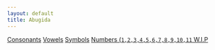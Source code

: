 ```yaml
---
layout: default
title: Abugida
---
```


<a href='consonants.md' class='btn'>Consonants</a>
<a href='vowels.md' class='btn'>Vowels</a>
<a href='symbols.md' class='btn'>Symbols</a>
<a href='numbers.md' class='btn'>Numbers (`1,2,3,4,5,6,7,8,9,10,11` W.I.P</a>
